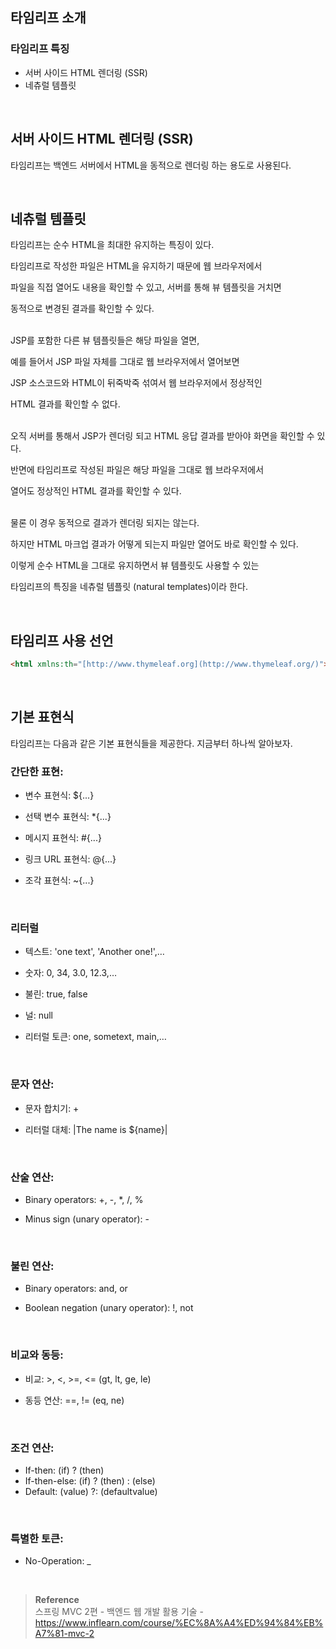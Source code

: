 ## 타임리프 소개

### 타임리프 특징

- 서버 사이드 HTML 렌더링 (SSR)
- 네츄럴 템플릿

<br/>

## 서버 사이드 HTML 렌더링 (SSR)

타임리프는 백엔드 서버에서 HTML을 동적으로 렌더링 하는 용도로 사용된다.

<br/>

## 네츄럴 템플릿

타임리프는 순수 HTML을 최대한 유지하는 특징이 있다.

타임리프로 작성한 파일은 HTML을 유지하기 때문에 웹 브라우저에서 

파일을 직접 열어도 내용을 확인할 수 있고, 서버를 통해 뷰 템플릿을 거치면 

동적으로 변경된 결과를 확인할 수 있다.

<br/>JSP를 포함한 다른 뷰 템플릿들은 해당 파일을 열면, 

예를 들어서 JSP 파일 자체를 그대로 웹 브라우저에서 열어보면 

JSP 소스코드와 HTML이 뒤죽박죽 섞여서 웹 브라우저에서 정상적인 

HTML 결과를 확인할 수 없다. 

<br/>오직 서버를 통해서 JSP가 렌더링 되고 HTML 응답 결과를 받아야 화면을 확인할 수 있다.

반면에 타임리프로 작성된 파일은 해당 파일을 그대로 웹 브라우저에서 

열어도 정상적인 HTML 결과를 확인할 수 있다. 

<br/>물론 이 경우 동적으로 결과가 렌더링 되지는 않는다. 

하지만 HTML 마크업 결과가 어떻게 되는지 파일만 열어도 바로 확인할 수 있다.

이렇게 순수 HTML을 그대로 유지하면서 뷰 템플릿도 사용할 수 있는 

타임리프의 특징을 네츄럴 템플릿 (natural templates)이라 한다.

<br/>

## 타임리프 사용 선언

```html
<html xmlns:th="[http://www.thymeleaf.org](http://www.thymeleaf.org/)">
```

<br/>

## 기본 표현식

타임리프는 다음과 같은 기본 표현식들을 제공한다. 지금부터 하나씩 알아보자.

### 간단한 표현:

- 변수 표현식: ${...}

- 선택 변수 표현식: *{...}

- 메시지 표현식: #{...}

- 링크 URL 표현식: @{...}

- 조각 표현식: ~{...}

<br/>

### 리터럴
- 텍스트: 'one text', 'Another one!',…

- 숫자: 0, 34, 3.0, 12.3,…

- 불린: true, false

- 널: null

- 리터럴 토큰: one, sometext, main,…

<br/>

### 문자 연산:

- 문자 합치기: +

- 리터럴 대체: |The name is ${name}|

<br/>

### 산술 연산:

- Binary operators: +, -, *, /, %

- Minus sign (unary operator): -

<br/>

### 불린 연산:

- Binary operators: and, or

- Boolean negation (unary operator): !, not

<br/>

### 비교와 동등:

- 비교: >, <, >=, <= (gt, lt, ge, le)

- 동등 연산: ==, != (eq, ne)

<br/>

### 조건 연산:

- If-then: (if) ? (then)
- If-then-else: (if) ? (then) : (else)
- Default: (value) ?: (defaultvalue)

<br/>

### 특별한 토큰:

- No-Operation: _


<br/>

>**Reference** <br/>스프링 MVC 2편 - 백엔드 웹 개발 활용 기술 - https://www.inflearn.com/course/%EC%8A%A4%ED%94%84%EB%A7%81-mvc-2